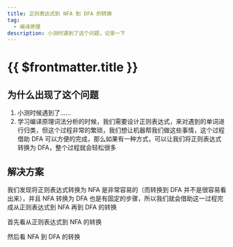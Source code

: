 ```yaml
---
title: 正则表达式到 NFA 到 DFA 的转换
tag:
  - 编译原理
description: 小测时遇到了这个问题，记录一下
---
```


# {{ $frontmatter.title }}

## 为什么出现了这个问题

1. 小测时候遇到了……
2. 学习编译原理词法分析的时候，我们需要设计正则表达式，来对遇到的单词进行归类，但这个过程非常的繁琐，我们想让机器帮我们做这些事情，这个过程借助 DFA 可以方便的完成，那么如果有一种方式，可以让我们将正则表达式转换为 DFA，整个过程就会轻松很多

## 解决方案

我们发现将正则表达式转换为 NFA 是非常容易的（而转换到 DFA 并不是很容易看出来），并且 NFA 转换为 DFA 也是有固定的步骤，所以我们就会借助这一过程完成从正则表达式到 NFA 再到 DFA 的转换

首先看从正则表达式到 NFA 的转换

然后看 NFA 到 DFA 的转换
